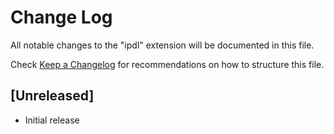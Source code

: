 # Change Log

All notable changes to the "ipdl" extension will be documented in this file.

Check [Keep a Changelog](http://keepachangelog.com/) for recommendations on how to structure this file.

## [Unreleased]

- Initial release